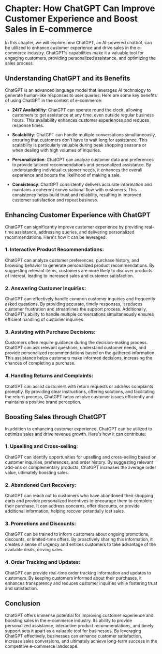 Chapter: How ChatGPT Can Improve Customer Experience and Boost Sales in E-commerce
==================================================================================

In this chapter, we will explore how ChatGPT, an AI-powered chatbot, can be utilized to enhance customer experience and drive sales in the e-commerce industry. ChatGPT's capabilities make it a valuable tool for engaging customers, providing personalized assistance, and optimizing the sales process.

Understanding ChatGPT and its Benefits
--------------------------------------

ChatGPT is an advanced language model that leverages AI technology to generate human-like responses to user queries. Here are some key benefits of using ChatGPT in the context of e-commerce:

* **24/7 Availability**: ChatGPT can operate round the clock, allowing customers to get assistance at any time, even outside regular business hours. This availability enhances customer experiences and reduces response times.

* **Scalability**: ChatGPT can handle multiple conversations simultaneously, ensuring that customers don't have to wait long for assistance. This scalability is particularly valuable during peak shopping seasons or when dealing with high volumes of inquiries.

* **Personalization**: ChatGPT can analyze customer data and preferences to provide tailored recommendations and personalized assistance. By understanding individual customer needs, it enhances the overall experience and boosts the likelihood of making a sale.

* **Consistency**: ChatGPT consistently delivers accurate information and maintains a coherent conversational flow with customers. This consistency helps build trust and reliability, resulting in improved customer satisfaction and repeat business.

Enhancing Customer Experience with ChatGPT
------------------------------------------

ChatGPT can significantly improve customer experience by providing real-time assistance, addressing queries, and delivering personalized recommendations. Here's how it can be leveraged:

### 1. **Interactive Product Recommendations**:

ChatGPT can analyze customer preferences, purchase history, and browsing behavior to generate personalized product recommendations. By suggesting relevant items, customers are more likely to discover products of interest, leading to increased sales and customer satisfaction.

### 2. **Answering Customer Inquiries**:

ChatGPT can effectively handle common customer inquiries and frequently asked questions. By providing accurate, timely responses, it reduces customer frustration and streamlines the support process. Additionally, ChatGPT's ability to handle multiple conversations simultaneously ensures efficient handling of customer inquiries.

### 3. **Assisting with Purchase Decisions**:

Customers often require guidance during the decision-making process. ChatGPT can ask relevant questions, understand customer needs, and provide personalized recommendations based on the gathered information. This assistance helps customers make informed decisions, increasing the chances of completing a purchase.

### 4. **Handling Returns and Complaints**:

ChatGPT can assist customers with return requests or address complaints promptly. By providing clear instructions, offering solutions, and facilitating the return process, ChatGPT helps resolve customer issues efficiently and maintains a positive brand perception.

Boosting Sales through ChatGPT
------------------------------

In addition to enhancing customer experience, ChatGPT can be utilized to optimize sales and drive revenue growth. Here's how it can contribute:

### 1. **Upselling and Cross-selling**:

ChatGPT can identify opportunities for upselling and cross-selling based on customer inquiries, preferences, and order history. By suggesting relevant add-ons or complementary products, ChatGPT increases the average order value, ultimately boosting sales.

### 2. **Abandoned Cart Recovery**:

ChatGPT can reach out to customers who have abandoned their shopping carts and provide personalized incentives to encourage them to complete their purchase. It can address concerns, offer discounts, or provide additional information, helping recover potentially lost sales.

### 3. **Promotions and Discounts**:

ChatGPT can be trained to inform customers about ongoing promotions, discounts, or limited-time offers. By proactively sharing this information, it creates a sense of urgency and entices customers to take advantage of the available deals, driving sales.

### 4. **Order Tracking and Updates**:

ChatGPT can provide real-time order tracking information and updates to customers. By keeping customers informed about their purchases, it enhances transparency and reduces customer inquiries while fostering trust and satisfaction.

Conclusion
----------

ChatGPT offers immense potential for improving customer experience and boosting sales in the e-commerce industry. Its ability to provide personalized assistance, interactive product recommendations, and timely support sets it apart as a valuable tool for businesses. By leveraging ChatGPT effectively, businesses can enhance customer satisfaction, increase sales conversions, and ultimately achieve long-term success in the competitive e-commerce landscape.
